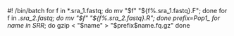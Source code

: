 #! /bin/batch
for f in *.sra_1.fastq; do mv "$f" "${f%.sra_1.fastq}.F"; done
for f in *.sra_2.fastq; do mv "$f" "${f%.sra_2.fastq}.R"; done
prefix=Pop1_
for name in SRR*; do
gzip < "$name" > "$prefix$name.fq.gz" 
done
